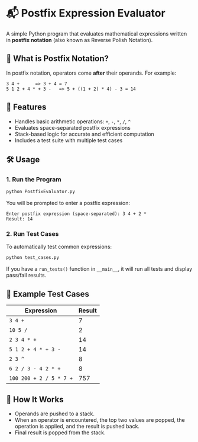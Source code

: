 # 📬 Postfix Expression Evaluator

A simple Python program that evaluates mathematical expressions written in **postfix notation** (also known as Reverse Polish Notation).

## 📌 What is Postfix Notation?

In postfix notation, operators come **after** their operands. For example:

```
3 4 +      => 3 + 4 = 7  
5 1 2 + 4 * + 3 -   => 5 + ((1 + 2) * 4) - 3 = 14
```

## 🚀 Features

- Handles basic arithmetic operations: `+`, `-`, `*`, `/`, `^`
- Evaluates space-separated postfix expressions
- Stack-based logic for accurate and efficient computation
- Includes a test suite with multiple test cases

## 🛠️ Usage

### 1. Run the Program

```bash
python PostfixEvaluator.py
```

You will be prompted to enter a postfix expression:

```
Enter postfix expression (space-separated): 3 4 + 2 *
Result: 14
```

### 2. Run Test Cases

To automatically test common expressions:

```bash
python test_cases.py
```

If you have a `run_tests()` function in `__main__`, it will run all tests and display pass/fail results.

## 🧪 Example Test Cases

| Expression              | Result |
|-------------------------|--------|
| `3 4 +`                 | 7      |
| `10 5 /`                | 2      |
| `2 3 4 * +`             | 14     |
| `5 1 2 + 4 * + 3 -`     | 14     |
| `2 3 ^`                 | 8      |
| `6 2 / 3 - 4 2 * +`     | 8      |
| `100 200 + 2 / 5 * 7 +` | 757    |

## 🧠 How It Works

- Operands are pushed to a stack.
- When an operator is encountered, the top two values are popped, the operation is applied, and the result is pushed back.
- Final result is popped from the stack.
